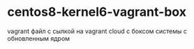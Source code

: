 # centos8-kernel6-vagrant-box
vagrant файл с сылкой на vagrant cloud с боксом системы с обновленным ядром  
